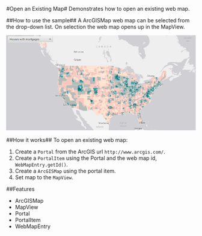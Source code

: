 #Open an Existing Map#
Demonstrates how to open an existing web map.

##How to use the sample##
A ArcGISMap web map can be selected from the drop-down list. On selection the web map opens up in the MapView.

![](OpenExistingMap.png)

##How it works##
To open an existing web map:

1. Create a `Portal` from the ArcGIS url `http://www.arcgis.com/`.
2. Create a `PortalItem` using the Portal and the web map id, `WebMapEntry.getId()`.
3. Create a `ArcGISMap` using the portal item.
4. Set map to the `MapView`.

##Features
- ArcGISMap
- MapView
- Portal
- PortalItem
- WebMapEntry
